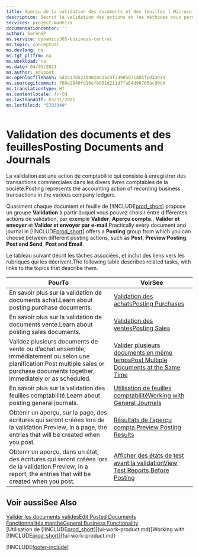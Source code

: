 ```yaml
---
title: Aperçu de la validation des documents et des feuilles | Microsoft Docs
description: Décrit la validation des actions et les méthodes vous permettant de valider des documents et des feuilles.
services: project-madeira
documentationcenter: ''
author: SorenGP
ms.service: dynamics365-business-central
ms.topic: conceptual
ms.devlang: na
ms.tgt_pltfrm: na
ms.workload: na
ms.date: 04/01/2021
ms.author: edupont
ms.openlocfilehash: 5d34178523d0020d35c4f24985871a05fed33e49
ms.sourcegitcommit: 766e2840fd16efb901d211d7fa64d96766ac99d9
ms.translationtype: HT
ms.contentlocale: fr-CH
ms.lasthandoff: 03/31/2021
ms.locfileid: "5783349"
---
```

# <a name="posting-documents-and-journals"></a><span data-ttu-id="29d1f-103">Validation des documents et des feuilles</span><span class="sxs-lookup"><span data-stu-id="29d1f-103">Posting Documents and Journals</span></span>
<span data-ttu-id="29d1f-104">La validation est une action de comptabilité qui consiste à enregistrer des transactions commerciales dans les divers livres comptables de la société.</span><span class="sxs-lookup"><span data-stu-id="29d1f-104">Posting represents the accounting action of recording business transactions in the various company ledgers.</span></span>

<span data-ttu-id="29d1f-105">Quasiment chaque document et feuille de [!INCLUDE[prod_short](includes/prod_short.md)] propose un groupe **Validation** à partir duquel vous pouvez choisir entre différentes actions de validation, par exemple **Valider**, **Aperçu compta.**, **Valider et envoyer** et **Valider et envoyer par e-mail**.</span><span class="sxs-lookup"><span data-stu-id="29d1f-105">Practically every document and journal in [!INCLUDE[prod_short](includes/prod_short.md)] offers a **Posting** group from which you can choose between different posting actions, such as **Post**, **Preview Posting**, **Post and Send**, **Post and Email**.</span></span>

<span data-ttu-id="29d1f-106">Le tableau suivant décrit les tâches associées, et inclut des liens vers les rubriques qui les décrivent.</span><span class="sxs-lookup"><span data-stu-id="29d1f-106">The following table describes related tasks, with links to the topics that describe them.</span></span>

| <span data-ttu-id="29d1f-107">Pour</span><span class="sxs-lookup"><span data-stu-id="29d1f-107">To</span></span> | <span data-ttu-id="29d1f-108">Voir</span><span class="sxs-lookup"><span data-stu-id="29d1f-108">See</span></span> |
| --- | --- |
| <span data-ttu-id="29d1f-109">En savoir plus sur la validation de documents achat.</span><span class="sxs-lookup"><span data-stu-id="29d1f-109">Learn about posting purchase documents.</span></span> |[<span data-ttu-id="29d1f-110">Validation des achats</span><span class="sxs-lookup"><span data-stu-id="29d1f-110">Posting Purchases</span></span>](ui-post-purchases.md) |
| <span data-ttu-id="29d1f-111">En savoir plus sur la validation de documents vente.</span><span class="sxs-lookup"><span data-stu-id="29d1f-111">Learn about posting sales documents.</span></span> |[<span data-ttu-id="29d1f-112">Validation des ventes</span><span class="sxs-lookup"><span data-stu-id="29d1f-112">Posting Sales</span></span>](ui-post-sales.md) |
| <span data-ttu-id="29d1f-113">Validez plusieurs documents de vente ou d’achat ensemble, immédiatement ou selon une planification.</span><span class="sxs-lookup"><span data-stu-id="29d1f-113">Post multiple sales or purchase documents together, immediately or as scheduled.</span></span>|[<span data-ttu-id="29d1f-114">Valider plusieurs documents en même temps</span><span class="sxs-lookup"><span data-stu-id="29d1f-114">Post Multiple Documents at the Same Time</span></span>](ui-batch-posting.md)|
| <span data-ttu-id="29d1f-115">En savoir plus sur la validation des feuilles comptabilité.</span><span class="sxs-lookup"><span data-stu-id="29d1f-115">Learn about posting general journals.</span></span> |[<span data-ttu-id="29d1f-116">Utilisation de feuilles comptabilité</span><span class="sxs-lookup"><span data-stu-id="29d1f-116">Working with General Journals</span></span>](ui-work-general-journals.md) |
| <span data-ttu-id="29d1f-117">Obtenir un aperçu, sur la page, des écritures qui seront créées lors de la validation.</span><span class="sxs-lookup"><span data-stu-id="29d1f-117">Preview, in a page, the entries that will be created when you post.</span></span> |[<span data-ttu-id="29d1f-118">Résultats de l’aperçu compta.</span><span class="sxs-lookup"><span data-stu-id="29d1f-118">Preview Posting Results</span></span>](ui-how-preview-post-results.md) |
| <span data-ttu-id="29d1f-119">Obtenir un aperçu, dans un état, des écritures qui seront créées lors de la validation.</span><span class="sxs-lookup"><span data-stu-id="29d1f-119">Preview, in a report, the entries that will be created when you post.</span></span> |[<span data-ttu-id="29d1f-120">Afficher des états de test avant la validation</span><span class="sxs-lookup"><span data-stu-id="29d1f-120">View Test Reports Before Posting</span></span>](ui-how-view-test-reports-posting.md) |

## <a name="see-also"></a><span data-ttu-id="29d1f-121">Voir aussi</span><span class="sxs-lookup"><span data-stu-id="29d1f-121">See Also</span></span>
[<span data-ttu-id="29d1f-122">Valider les documents validés</span><span class="sxs-lookup"><span data-stu-id="29d1f-122">Edit Posted Documents</span></span>](across-edit-posted-document.md)  
[<span data-ttu-id="29d1f-123">Fonctionnalités marché</span><span class="sxs-lookup"><span data-stu-id="29d1f-123">General Business Functionality</span></span>](ui-across-business-areas.md)  
<span data-ttu-id="29d1f-124">[Utilisation de [!INCLUDE[prod_short](includes/prod_short.md)]](ui-work-product.md)</span><span class="sxs-lookup"><span data-stu-id="29d1f-124">[Working with [!INCLUDE[prod_short](includes/prod_short.md)]](ui-work-product.md)</span></span>


[!INCLUDE[footer-include](includes/footer-banner.md)]
